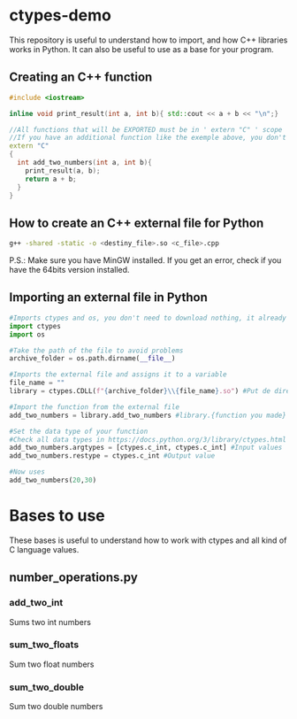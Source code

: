 # ctypes-demo
This repository is useful to understand how to import, and how C++ libraries works in Python.
It can also be useful to use as a base for your program.

## Creating an C++ function
``` c++
#include <iostream>

inline void print_result(int a, int b){ std::cout << a + b << "\n";}

//All functions that will be EXPORTED must be in ' extern "C" ' scope
//If you have an additional function like the exemple above, you don't need so.
extern "C"
{
  int add_two_numbers(int a, int b){
    print_result(a, b);
    return a + b;
  }
}
```

## How to create an C++ external file for Python
``` bash
g++ -shared -static -o <destiny_file>.so <c_file>.cpp
```
P.S.: Make sure you have MinGW installed. If you get an error, check if you have the 64bits version installed.

## Importing an external file in Python 
``` python
#Imports ctypes and os, you don't need to download nothing, it already comes with python
import ctypes
import os

#Take the path of the file to avoid problems
archive_folder = os.path.dirname(__file__)

#Imports the external file and assigns it to a variable
file_name = ""
library = ctypes.CDLL(f"{archive_folder}\\{file_name}.so") #Put de directory of the external file

#Import the function from the external file
add_two_numbers = library.add_two_numbers #library.{function you made}

#Set the data type of your function
#Check all data types in https://docs.python.org/3/library/ctypes.html
add_two_numbers.argtypes = [ctypes.c_int, ctypes.c_int] #Input values
add_two_numbers.restype = ctypes.c_int #Output value

#Now uses
add_two_numbers(20,30)
```



# Bases to use
These bases is useful to understand how to work with ctypes and all kind of C language values.
## number_operations.py
### add_two_int
Sums two int numbers

### sum_two_floats
Sum two float numbers

### sum_two_double
Sum two double numbers
